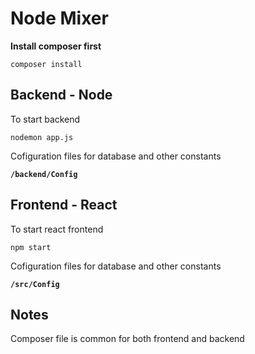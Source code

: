 # Node Mixer


**Install composer first**

```
composer install
```

## Backend - Node

To start backend
```
nodemon app.js
```

Cofiguration files for database and other constants

**`/backend/Config`**


## Frontend - React

To start react frontend
```
npm start
```

Cofiguration files for database and other constants

**`/src/Config`**


## Notes

Composer file is common for both frontend and backend
